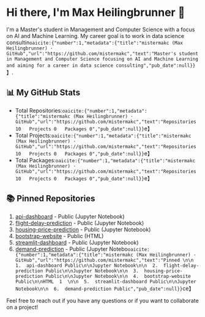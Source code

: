 # Hi there, I'm Max Heilingbrunner 👋

I'm a Master's student in Management and Computer Science with a focus on AI and Machine Learning. My career goal is to work in data science consultin&#8203;``oaicite:{"number":1,"metadata":{"title":"mistermakc (Max Heilingbrunner) · GitHub","url":"https://github.com/mistermakc","text":"Master's student in Management and Computer Science focusing on AI and Machine Learning and aiming for a career in data science consulting","pub_date":null}}``&#8203;】.

## 📊 My GitHub Stats

* Total Repositories: &#8203;``oaicite:{"number":1,"metadata":{"title":"mistermakc (Max Heilingbrunner) · GitHub","url":"https://github.com/mistermakc","text":"Repositories 10   Projects 0   Packages 0","pub_date":null}}``&#8203;e】
* Total Projects:&#8203;``oaicite:{"number":1,"metadata":{"title":"mistermakc (Max Heilingbrunner) · GitHub","url":"https://github.com/mistermakc","text":"Repositories 10   Projects 0   Packages 0","pub_date":null}}``&#8203;e】
* Total Packages:&#8203;``oaicite:{"number":1,"metadata":{"title":"mistermakc (Max Heilingbrunner) · GitHub","url":"https://github.com/mistermakc","text":"Repositories 10   Projects 0   Packages 0","pub_date":null}}``&#8203;e】

## 📚 Pinned Repositories

1. [api-dashboard](https://github.com/mistermakc/api-dashboard) - Public (Jupyter Notebook)
2. [flight-delay-prediction](https://github.com/mistermakc/flight-delay-prediction) - Public (Jupyter Notebook)
3. [housing-price-prediction](https://github.com/mistermakc/housing-price-prediction) - Public (Jupyter Notebook)
4. [bootstrap-website](https://github.com/mistermakc/bootstrap-website) - Public (HTML)
5. [streamlit-dashboard](https://github.com/mistermakc/streamlit-dashboard) - Public (Jupyter Notebook)
6. [demand-prediction](https://github.com/mistermakc/demand-prediction) - Public (Jupyter Notebo&#8203;``oaicite:{"number":1,"metadata":{"title":"mistermakc (Max Heilingbrunner) · GitHub","url":"https://github.com/mistermakc","text":"Pinned \n\n  1.  api-dashboard Public\n\nJupyter Notebook\n\n  2.  flight-delay-prediction Public\n\nJupyter Notebook\n\n  3.  housing-price-prediction Public\n\nJupyter Notebook\n\n  4.  bootstrap-website Public\n\nHTML  1  \n\n  5.  streamlit-dashboard Public\n\nJupyter Notebook\n\n  6.  demand-prediction Public","pub_date":null}}``&#8203;ce】

Feel free to reach out if you have any questions or if you want to collaborate on a project!
